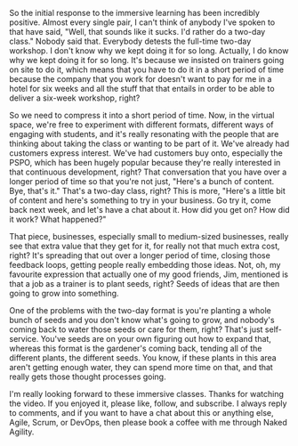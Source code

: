 So the initial response to the immersive learning has been incredibly positive. Almost every single pair, I can't think of anybody I've spoken to that have said, "Well, that sounds like it sucks. I'd rather do a two-day class." Nobody said that. Everybody detests the full-time two-day workshop. I don't know why we kept doing it for so long. Actually, I do know why we kept doing it for so long. It's because we insisted on trainers going on site to do it, which means that you have to do it in a short period of time because the company that you work for doesn't want to pay for me in a hotel for six weeks and all the stuff that that entails in order to be able to deliver a six-week workshop, right?

So we need to compress it into a short period of time. Now, in the virtual space, we're free to experiment with different formats, different ways of engaging with students, and it's really resonating with the people that are thinking about taking the class or wanting to be part of it. We've already had customers express interest. We've had customers buy onto, especially the PSPO, which has been hugely popular because they're really interested in that continuous development, right? That conversation that you have over a longer period of time so that you're not just, "Here's a bunch of content. Bye, that's it." That's a two-day class, right? This is more, "Here's a little bit of content and here's something to try in your business. Go try it, come back next week, and let's have a chat about it. How did you get on? How did it work? What happened?" 

That piece, businesses, especially small to medium-sized businesses, really see that extra value that they get for it, for really not that much extra cost, right? It's spreading that out over a longer period of time, closing those feedback loops, getting people really embedding those ideas. Not, oh, my favourite expression that actually one of my good friends, Jim, mentioned is that a job as a trainer is to plant seeds, right? Seeds of ideas that are then going to grow into something. 

One of the problems with the two-day format is you're planting a whole bunch of seeds and you don't know what's going to grow, and nobody's coming back to water those seeds or care for them, right? That's just self-service. You've seeds are on your own figuring out how to expand that, whereas this format is the gardener's coming back, tending all of the different plants, the different seeds. You know, if these plants in this area aren't getting enough water, they can spend more time on that, and that really gets those thought processes going. 

I'm really looking forward to these immersive classes. Thanks for watching the video. If you enjoyed it, please like, follow, and subscribe. I always reply to comments, and if you want to have a chat about this or anything else, Agile, Scrum, or DevOps, then please book a coffee with me through Naked Agility.